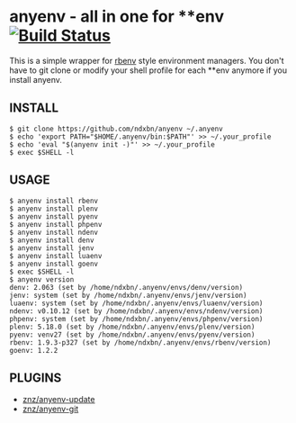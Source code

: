 # anyenv - all in one for \*\*env [![Build Status](https://travis-ci.org/ndxbn/anyenv.svg?branch=master)](https://travis-ci.org/ndxbn/anyenv)

This is a simple wrapper for [rbenv](https://github.com/sstephenson/rbenv) style environment managers. You don't have to git clone or modify your shell profile for each \*\*env anymore if you install anyenv.

## INSTALL

```ShellSession
$ git clone https://github.com/ndxbn/anyenv ~/.anyenv
$ echo 'export PATH="$HOME/.anyenv/bin:$PATH"' >> ~/.your_profile
$ echo 'eval "$(anyenv init -)"' >> ~/.your_profile
$ exec $SHELL -l
```

## USAGE    

```ShellSession
$ anyenv install rbenv
$ anyenv install plenv
$ anyenv install pyenv
$ anyenv install phpenv
$ anyenv install ndenv
$ anyenv install denv
$ anyenv install jenv
$ anyenv install luaenv
$ anyenv install goenv
$ exec $SHELL -l
$ anyenv version
denv: 2.063 (set by /home/ndxbn/.anyenv/envs/denv/version)
jenv: system (set by /home/ndxbn/.anyenv/envs/jenv/version)
luaenv: system (set by /home/ndxbn/.anyenv/envs/luaenv/version)
ndenv: v0.10.12 (set by /home/ndxbn/.anyenv/envs/ndenv/version)
phpenv: system (set by /home/ndxbn/.anyenv/envs/phpenv/version)
plenv: 5.18.0 (set by /home/ndxbn/.anyenv/envs/plenv/version)
pyenv: venv27 (set by /home/ndxbn/.anyenv/envs/pyenv/version)
rbenv: 1.9.3-p327 (set by /home/ndxbn/.anyenv/envs/rbenv/version)
goenv: 1.2.2
```
## PLUGINS

- [znz/anyenv-update](https://github.com/znz/anyenv-update)
- [znz/anyenv-git](https://github.com/znz/anyenv-git)
